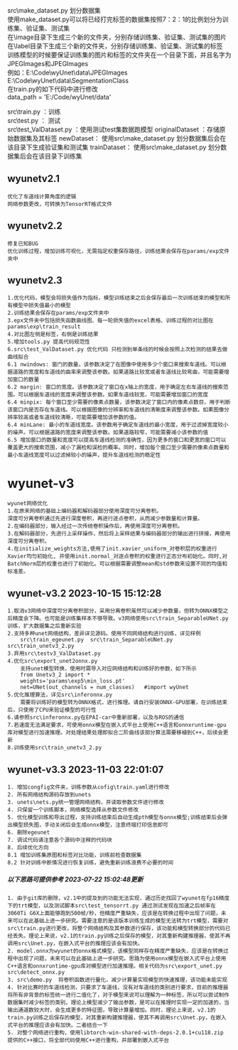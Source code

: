 <!--
 * @Author: Wuyao 1955416359@qq.com
 * @Date: 2023-04-28 13:53:57
 * @LastEditors: Wuyao 1955416359@qq.com
 * @LastEditTime: 2023-11-03 22:46:52
 * @FilePath: \UnetV2\readme.md
 * @Description:readme
-->

src\make_dataset.py 划分数据集  
使用make_dataset.py可以将已经打完标签的数据集按照7：2：1的比例划分为训练集、验证集、测试集  
在\image目录下生成三个新的文件夹，分别存储训练集、验证集、测试集的图片  
在\label目录下生成三个新的文件夹，分别存储训练集、验证集、测试集的标签  
训练模型的时候要保证训练集的图片和标签的文件夹在一个目录下面，并且名字为JPEGImages和JPEGImages  
    例如：E:\Code\wyUnet\data\JPEGImages  E:\Code\wyUnet\data\SegmentationClass  
    在train.py的如下代码中进行修改  
    data_path = 'E:/Code/wyUnet/data'      



src\train.py  ：训练  
src\test.py ： 测试  
src\test_ValDataset.py  ：使用测试test集数据跑模型
originalDataset  ：存储原始数据集及其标签
newDataset： 使用src\make_dataset.py 划分数据集后会在该目录下生成验证集和测试集
trainDataset： 使用src\make_dataset.py 划分数据集后会在该目录下训练集


## wyunetv2.1  
    优化了车道线计算角度的逻辑
    网络参数更改，可转换为TensorRT格式文件

## wyunetv2.2  
    修复已知BUG
    优化训练过程，增加训练可视化，无需指定权重保存路径，训练结果会保存在params/exp文件夹中

## wyunetv2.3  
    1.优化代码，模型会将损失值作为指标，模型训练结束之后会保存最后一次训练结束的模型和所有模型中损失值最小的模型
    2.训练结果会保存在params/exp文件夹中 
    3.epx文件夹中包括损失函数曲线图、每一轮损失值的excel表格、训练过程的对比图在params\exp\train_result 
    4.对比图左侧是标签，右侧是训练结果
    5.增加tools.py 提高代码规范性
    6.src\test_ValDataset.py 优化代码 只检测到单条线的时候会按照上次检测的结果去做曲线拟合
    6.1 nwindows: 窗门的数量。该参数决定了在图像中使用多少个窗口来搜索车道线。可以根据道路的宽度和车道线的曲率来调整该参数。如果道路比较宽或者车道线比较弯曲，可能需要增加窗口的数量
    6.2 margin: 窗口的宽度。该参数决定了窗口在x轴上的宽度，用于确定左右车道线的搜索范围。可以根据车道线的宽度来调整该参数。如果车道线较宽，可能需要增加窗口的宽度
    6.4 minpix: 每个窗口至少需要的像素点数量，该参数决定了窗口内的像素点数目，用于判断该窗口内是否存在车道线。可以根据图像的分辨率和车道线的清晰度来调整该参数。如果图像分辨率较高或者车道线较清晰，可能需要增加该参数的值。
    6.4 minLane: 最小的车道线宽度。该参数用于确定车道线的最小宽度，用于过滤掉宽度较小的噪声。可以根据道路的宽度来调整该参数。如果道路较窄，可能需要减小该参数的值
    6.5 增加窗口的数量和宽度可以提高车道线检测的准确性，因为更多的窗口和更宽的窗口可以覆盖更大的搜索范围，减小了漏检和误检的概率。同时，增加每个窗口至少需要的像素点数量和最小车道线宽度可以过滤掉较小的噪声，提升车道线检测的稳定性

# wyunet-v3  
    wyunet网络优化  
    1.在原来网络的基础上编码器和解码器部分使用深度可分离卷积。
    深度可分离卷积通过先进行深度卷积，再进行逐点卷积，从而减少参数量和计算量。
    2.在编码器部分，输入经过一次传统卷积操作后，再使用深度可分离卷积。
    3.在解码器部分，先进行上采样操作，然后将上采样结果与编码器部分的输出进行拼接，再使用深度可分离卷积。  
    4.在initialize_weights方法,使用了init.xavier_uniform_对卷积层的权重进行Xavier均匀初始化, 并使用init.normal_对逐点卷积的权重进行正态分布初始化。同时,对BatchNorm层的权重也进行了初始化。可以根据需要调整mean和std参数来设置不同的均值和标准差。  

## wyunet-v3.2  2023-10-15 15:12:28
    1.取消v3网络中深度可分离卷积部分，采用分离卷积虽然可以减少参数量，但转为ONNX模型之后精度会下降。也可能是训练集样本不够导致。v3网络使用src\train_SeparableUNet.py训练，扩大数据集之后重新实验  
    2.支持多种unet网络结构，差异详见源码。使用不同网络结构进行训练，详见样例                    
        src\train_egeunet.py  src\train_SeparableUNet.py  src\train_unetv3_2.py  
    3.弃用src\testv3_ValDataset.py  
    4.优化src\export_unet2onnx.py  
        支持unet模型转换，使用时需导入对应网络结构和训练好的参数，如下所示
        from Unetv3_2 import *
        weights='params\exp5\min_loss.pt'   
        net=UNet(out_channels = num_classes)   #import wyUnet
    5.优化推理算法，详见src\inferonnx.py
        需要将训练好的模型转为ONNX格式，进行推理。请自行安装ONNX-GPU部署，在训练结束后，只使用了CPU来验证模型的可行性  
    6.请参照src\inferonnx.py在EPAI-car中重新部署，以及与ROS的通信  
    7.若速度无法满足要求，可使用onnx模型在嵌入式平台上使用C++语言和onnxruntime-gpu库对模型进行加速推理。对处理结果处理即拟合二阶曲线该部分算法需要移植到C++，后续会更新
    8.训练使用src\train_unetv3_2.py  
    
## wyunet-v3.3  2023-11-03 22:01:07  
    1. 增加congfig文件夹，训练参数从cofig\train.yaml进行修改  
    2. 所有网络结构源码存放到unets  
    3. unets\nets.py统一管理网络结构，并读取参数文件进行修改  
    4. 只保留一个训练脚本，网络模型选择从参数文件修改  
    5. 优化模型训练和导出过程，支持训练结束后自动生成pth模型与onnx模型;训练结束后会弹出模型损失图，手动关闭后会生成onnx模型，注意终端打印信息即可    
    6. 删除egeunet  
    7. 调试代码请注意各个源码中注释的代码块  
    8. 后续优化方向  
    8.1 增加训练集原图和标签对比功能，训练前检查数据集  
    8.2 针对训练中断情况进行恢复训练，避免重新训练浪费不必要的时间  



##### 以下思路可提供参考 2023-07-22 15:02:48更新

    1. 由于git库的删除，v2.1中的提及到的功能无法实现，通过历史找回了wyunet在fp16精度下的trt模型，以及测试脚本src\test_tensorrt.py 通过测试发现在加速之后帧率在3060Ti G6X上面能够跑到500帧/秒，但精度严重缺失，应该是在转换过程中出现了问题，未来可以在此基础上进一步研究。需要注意的是该版本训练生成的模型无法转为trt模型，需要对src\train.py进行更改，将整个网络结构及其参数进行保存，该功能和模型转换部分的代码已经丢失。理论上来说，v2.1的train.py训练之后保存的模型，对其重新构建推理器，使其不再调用src\Unet.py，在嵌入式平台的推理应该会有加快。
    2. model.onnx为wyunet的onnx格式模型，该模型同样存在精度严重缺失，应该是在转换过程中出现了问题，未来可以在此基础上进一步研究。思路为使用onnx模型在嵌入式平台上使用C++语言和onnxruntime-gpu库对模型进行加速推理。相关代码为src\export_unet.py src\detect_onnx.py 
    3. src\demo.py  将卷积函数进行量化，减少计算量实现模型的快速推理，该功能未能实现
    4. 针对比赛时的车道线检测，只要求了车道线，没有对车道线的类别进行要求，目前的推理器将所有非背景的标签统一进行二值化了，对于模型来说可以理解为一种标签，所以可以尝试制作数据集时减少标签的类别，理论上模型减少了输出参数，是可以在推理时实现一定的加速的，当输出通道数较大时，会生成更多的特征图，导致计算量增加。同时，理论上来说，v2.1的train.py训练之后保存的模型，对其重新构建推理器，使其不再调用src\Unet.py，在嵌入式平台的推理应该会有加快。二者结合一下
    5. 对整个网络进行重构，使用libtorch-win-shared-with-deps-2.0.1+cu118.zip 提供的C++接口，将全部代码使用C++进行重构，并部署到嵌入式平台